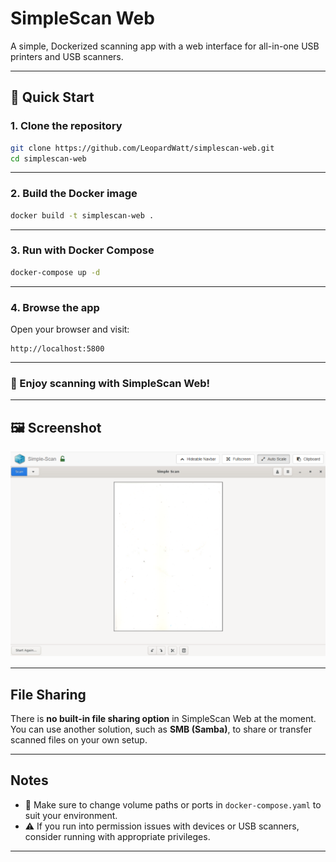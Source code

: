 # SimpleScan Web

A simple, Dockerized scanning app with a web interface for all-in-one USB printers and USB scanners.

---

## 🚀 Quick Start

### 1. Clone the repository

```bash
git clone https://github.com/LeopardWatt/simplescan-web.git
cd simplescan-web
```

---

### 2. Build the Docker image

```bash
docker build -t simplescan-web .
```

---

### 3. Run with Docker Compose

```bash
docker-compose up -d
```

---

### 4. Browse the app

Open your browser and visit:

```
http://localhost:5800
```

---

### 🎉 Enjoy scanning with SimpleScan Web!

---

## 🖼️ Screenshot

![SimpleScan Web UI](assets/simplescan-web1.png)

---

## File Sharing

There is **no built-in file sharing option** in SimpleScan Web at the moment.  
You can use another solution, such as **SMB (Samba)**, to share or transfer scanned files on your own setup.

---

## Notes

- 🔧 Make sure to change volume paths or ports in `docker-compose.yaml` to suit your environment.
- ⚠️ If you run into permission issues with devices or USB scanners, consider running with appropriate privileges.

---
